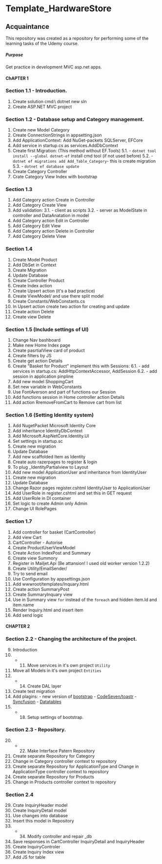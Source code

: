 # Template_HardwareStore

## Acquaintance
This repository was created as a repository for performing some of the learning tasks of the Udemy course.

##### Purpose
Get practice in development MVC asp.net apps.

#### ChAPTER 1 

### Section 1.1 - Introduction.
1. Create solution cmd:\ dotnet new sln
2. Create ASP.NET MVC project

### Section 1.2 - Database setup and Category management.

1. Create new Model Category
2. Create ConnectionStrings in appsetting.json
3. Add ApplicationContext: Add NuGet-packets SQLServer, EFCore
4. Add service in startup.cs as services.AddDbContext
5. Create first Migration: (This method without EF.Tools)
5.1. - `dotnet tool install --global dotnet-ef` install cmd tool (if not used before)
5.2. - `dotnet ef migrations add Add_Table_Category`- this is create migration
5.3. - `dotnet ef database update`
6. Create Category Controller
7. Crate Category View Index with bootstrap

### Section 1.3

1. Add Category action Create in Controller
2. Add Category Create View
3. Add validation:
3.1. - client as scripts
3.2. - server as ModelState in controller and DataAnatation in model
4. Add Category action Edit in Controller
5. Add Category Edit View
6. Add Category action Delete in Controller
7. Add Category Delete View
	
### Section 1.4

1. Create Model Product
2. Add DbSet in Context
3. Create Migration
4. Update Database
5. Create Controller Product
6. Create Index action
7. Create Upsert action (it's a bad practice)
8. Create ViewModel/ and use there split model
9. Create Constants/WebConstants.cs
10. In Upsert action create two action for creating and update
11. Create action Delete
12. Create view Delete

### Section 1.5 (Include settings of UI)
		
1. Change Nav bashboard
2. Make new Home Index page
3. Create pasrtialView card of product
4. Create filters by JS
5. Create get action Details   
6. Create "Basket for Product" implement this with Sessions:
6.1. - add services in startup.cs: AddHttpContextAccessor, AddSession
6.2. - add session in application pinpline
7. Add new model ShoppingCart
8. Set new variable in WebConstants
9. Use FontAverson and part of functions our Session
10. Add functions session in Home controller action Details
11. Add action RremoveFromCart to Remove cart from list

### Section 1.6 (Setting Identity system)
		
1. Add NugetPacket Microsoft Identity Core
2. Add inheritance IdentityDbContext
3. Add Microsoft.AspNetCore.Identity.UI   
4. Set settings in startup.sc
5. Create new migration
6. Update Database
7. Add new scaffolded Item as Identity 
8. Create auto razerpages to register & login
9. To plug _IdentityPartialview to Layout
10. Add new model ApplicationUser and inheritance from IdentityUser
11. Create new migration
12. Update Database
13. Change Razor pages register.cshtml IdentityUser to ApplicationUser
14. Add UserRole in register.cshtml and set this in GET request
15. Add UserRole in DI container
16. Set logic to create Admin only Admin
17. Change UI RolePages

### Section 1.7 

1. Add controller for basket (CartController)
2. Add view Cart
3. CartController - Autorise
4. Create ProductUserViewModel
5. Create Action IndexPost and Summary
6. Create view Summory
7. Register in Mailjet.Api (Be attansion! I used old worker version 1.2.2)
8. Create Utility/EmailSender/
9. Try to send email
10. Use Configuration by appsettings.json
11. Add wwwroot/templates/Inquary.html
12. Create action SummaryPost
13. Create SummaryInquary view 
14. Use in Summary view `for` instead of the `foreach` and hidden item.Id and item.name
15.	Render Inquiry.html and insert item
16. Add send logic

#### CHAPTER 2 

### Section 2.2 - Changing the architecture of the project.

9. Introduction
10. - 11. Move services in it's own project `Utility`
12. Move all Models in it's own project `Entities`
13. - 14. Create DAL layer
15. Create test migration 
16. Add plagins: 
				- new version of [bootstrap](https://getbootstrap.com/)
				- [CodeSeven/toastr](https://github.com/CodeSeven/toastr)
				- [Syncfusion](https://ej2.syncfusion.com/aspnetcore/Grid/GridOverview#/material)
				- [Datatables](https://datatables.net/)
17. - 18. Setup settings of bootstrap.

### Section 2.3 - Repository.

20. - 22. Make Interface Patern Repository
23. Create separate Repository for Category
24. Change in Category controller context to repository
25. Create separate Repository for ApplicationType and Change in ApplicationType controller context to repository
26. Create separate Repository for Products
27. Change in Products controller context to repository

### Section 2.4 

29. Crate InquiryHeader model
30. Create InquiryDetail model
31. Use changes into database
32. Insert this model in Repository
33. - 34. Modify controller and repair _db 
35. Save responses in CartController InquiryDetail and InquiryHeader
36. Create InquiryControler 
37. Create Inquiry Index view
38. Add JS for table